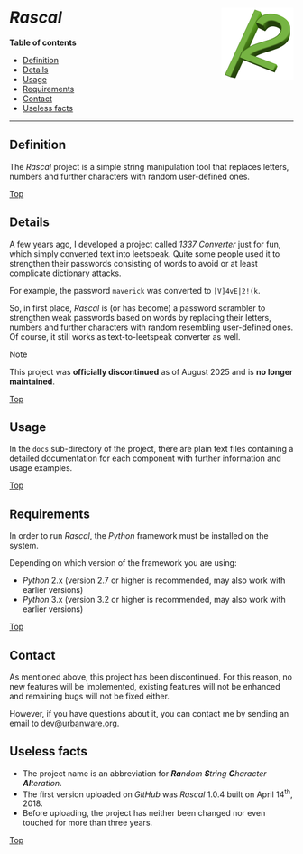 # *Rascal* <img src="rascal.png" alt="Rascal logo" height="128px" width="128px" align="right"/>

**Table of contents**
*   [Definition](#definition)
*   [Details](#details)
*   [Usage](#usage)
*   [Requirements](#requirements)
*   [Contact](#contact)
*   [Useless facts](#useless-facts)

----

## Definition

The *Rascal* project is a simple string manipulation tool that replaces letters, numbers and further characters with random user-defined ones.

[Top](#rascal-)

## Details

A few years ago, I developed a project called *1337 Converter* just for fun, which simply converted text into leetspeak. Quite some people used it to strengthen their passwords consisting of words to avoid or at least complicate dictionary attacks.

For example, the password `maverick` was converted to `[V]4vE|2!(k`.

So, in first place, *Rascal* is (or has become) a password scrambler to strengthen weak passwords based on words by replacing their letters, numbers and further characters with random resembling user-defined ones. Of course, it still works as text-to-leetspeak converter as well.

> [!NOTE]
> This project was **officially discontinued** as of August 2025 and is **no longer maintained**.

[Top](#rascal-)

## Usage

In the `docs` sub-directory of the project, there are plain text files containing a detailed documentation for each component with further information and usage examples.

[Top](#rascal-)

## Requirements

In order to run *Rascal*, the *Python* framework must be installed on the system.

Depending on which version of the framework you are using:

*   *Python* 2.x (version 2.7 or higher is recommended, may also work with earlier versions)
*   *Python* 3.x (version 3.2 or higher is recommended, may also work with earlier versions)

[Top](#rascal-)

## Contact

As mentioned above, this project has been discontinued. For this reason, no new features will be implemented, existing features will not be enhanced and remaining bugs will not be fixed either.

However, if you have questions about it, you can contact me by sending an email to <dev@urbanware.org>.

## Useless facts

*   The project name is an abbreviation for ***Ra**ndom* ***S**tring* ***C**haracter* ***Al**teration*.
*   The first version uploaded on *GitHub* was *Rascal* 1.0.4 built on April 14<sup>th</sup>, 2018.
*   Before uploading, the project has neither been changed nor even touched for more than three years.

[Top](#rascal-)

